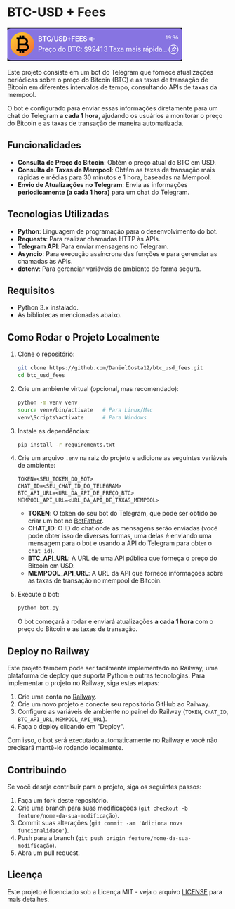 # BTC-USD + Fees
![Bot Telegram](./img/imgbot.png)

Este projeto consiste em um bot do Telegram que fornece atualizações periódicas sobre o preço do Bitcoin (BTC) e as taxas de transação de Bitcoin em diferentes intervalos de tempo, consultando APIs de taxas da mempool.

O bot é configurado para enviar essas informações diretamente para um chat do Telegram **a cada 1 hora**, ajudando os usuários a monitorar o preço do Bitcoin e as taxas de transação de maneira automatizada.

## Funcionalidades

- **Consulta de Preço do Bitcoin**: Obtém o preço atual do BTC em USD.
- **Consulta de Taxas de Mempool**: Obtém as taxas de transação mais rápidas e médias para 30 minutos e 1 hora, baseadas na Mempool.
- **Envio de Atualizações no Telegram**: Envia as informações **periodicamente (a cada 1 hora)** para um chat do Telegram.

## Tecnologias Utilizadas

- **Python**: Linguagem de programação para o desenvolvimento do bot.
- **Requests**: Para realizar chamadas HTTP às APIs.
- **Telegram API**: Para enviar mensagens no Telegram.
- **Asyncio**: Para execução assíncrona das funções e para gerenciar as chamadas às APIs.
- **dotenv**: Para gerenciar variáveis de ambiente de forma segura.

## Requisitos

- Python 3.x instalado.
- As bibliotecas mencionadas abaixo.

## Como Rodar o Projeto Localmente

1. Clone o repositório:

    ```bash
    git clone https://github.com/DanielCosta12/btc_usd_fees.git
    cd btc_usd_fees
    ```

2. Crie um ambiente virtual (opcional, mas recomendado):

    ```bash
    python -m venv venv
    source venv/bin/activate   # Para Linux/Mac
    venv\Scripts\activate      # Para Windows
    ```

3. Instale as dependências:

    ```bash
    pip install -r requirements.txt
    ```

4. Crie um arquivo `.env` na raiz do projeto e adicione as seguintes variáveis de ambiente:

    ```
    TOKEN=<SEU_TOKEN_DO_BOT>
    CHAT_ID=<SEU_CHAT_ID_DO_TELEGRAM>
    BTC_API_URL=<URL_DA_API_DE_PREÇO_BTC>
    MEMPOOL_API_URL=<URL_DA_API_DE_TAXAS_MEMPOOL>
    ```

    - **TOKEN**: O token do seu bot do Telegram, que pode ser obtido ao criar um bot no [BotFather](https://core.telegram.org/bots#botfather).
    - **CHAT_ID**: O ID do chat onde as mensagens serão enviadas (você pode obter isso de diversas formas, uma delas é enviando uma mensagem para o bot e usando a API do Telegram para obter o `chat_id`).
    - **BTC_API_URL**: A URL de uma API pública que forneça o preço do Bitcoin em USD.
    - **MEMPOOL_API_URL**: A URL da API que fornece informações sobre as taxas de transação no mempool de Bitcoin.

5. Execute o bot:

    ```bash
    python bot.py
    ```

    O bot começará a rodar e enviará atualizações **a cada 1 hora** com o preço do Bitcoin e as taxas de transação.

## Deploy no Railway

Este projeto também pode ser facilmente implementado no Railway, uma plataforma de deploy que suporta Python e outras tecnologias. Para implementar o projeto no Railway, siga estas etapas:

1. Crie uma conta no [Railway](https://railway.app/).
2. Crie um novo projeto e conecte seu repositório GitHub ao Railway.
3. Configure as variáveis de ambiente no painel do Railway (`TOKEN`, `CHAT_ID`, `BTC_API_URL`, `MEMPOOL_API_URL`).
4. Faça o deploy clicando em "Deploy".

Com isso, o bot será executado automaticamente no Railway e você não precisará mantê-lo rodando localmente.

## Contribuindo

Se você deseja contribuir para o projeto, siga os seguintes passos:

1. Faça um fork deste repositório.
2. Crie uma branch para suas modificações (`git checkout -b feature/nome-da-sua-modificação`).
3. Commit suas alterações (`git commit -am 'Adiciona nova funcionalidade'`).
4. Push para a branch (`git push origin feature/nome-da-sua-modificação`).
5. Abra um pull request.

## Licença

Este projeto é licenciado sob a Licença MIT - veja o arquivo [LICENSE](LICENSE) para mais detalhes.
